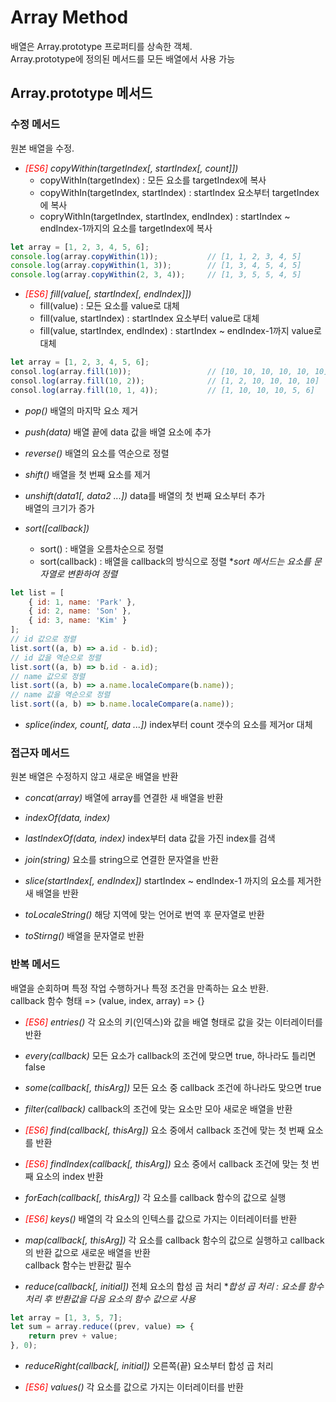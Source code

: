 Array Method
===

배열은 Array.prototype 프로퍼티를 상속한 객체.  
Array.prototype에 정의된 메서드를 모든 배열에서 사용 가능

## Array.prototype 메서드

### 수정 메서드

원본 배열을 수정.

- _<span style="color:red">[ES6]</span> copyWithin(targetIndex[, startIndex[, count]])_
    - copyWithIn(targetIndex) : 모든 요소를 targetIndex에 복사
    - copyWithIn(targetIndex, startIndex) : startIndex 요소부터 targetIndex에 복사
    - copryWithIn(targetIndex, startIndex, endIndex) : startIndex ~ endIndex-1까지의 요소를 targetIndex에 복사
~~~javascript
let array = [1, 2, 3, 4, 5, 6];
console.log(array.copyWithin(1));           // [1, 1, 2, 3, 4, 5]
console.log(array.copyWithin(1, 3));        // [1, 3, 4, 5, 4, 5]
console.log(array.copyWithin(2, 3, 4));     // [1, 3, 5, 5, 4, 5]
~~~

- _<span style="color:red">[ES6]</span> fill(value[, startIndex[, endIndex]])_
    - fill(value) : 모든 요소를 value로 대체
    - fill(value, startIndex) : startIndex 요소부터 value로 대체
    - fill(value, startIndex, endIndex) : startIndex ~ endIndex-1까지 value로 대체
~~~javascript
let array = [1, 2, 3, 4, 5, 6];
consol.log(array.fill(10));                 // [10, 10, 10, 10, 10, 10]
consol.log(array.fill(10, 2));              // [1, 2, 10, 10, 10, 10]
consol.log(array.fill(10, 1, 4));           // [1, 10, 10, 10, 5, 6]
~~~

- _pop()_
배열의 마지막 요소 제거

- _push(data)_
배열 끝에 data 값을 배열 요소에 추가

- _reverse()_
배열의 요소를 역순으로 정렬

- _shift()_
배열을 첫 번째 요소를 제거

- _unshift(data1[, data2 ...])_
data를 배열의 첫 번째 요소부터 추가  
배열의 크기가 증가

- _sort([callback])_
    - sort() : 배열을 오름차순으로 정렬
    - sort(callback) : 배열을 callback의 방식으로 정렬
**sort 메서드는 요소를 문자열로 변환하여 정렬*

~~~javascript
let list = [
    { id: 1, name: 'Park' }, 
    { id: 2, name: 'Son' }, 
    { id: 3, name: 'Kim' }
];
// id 값으로 정렬
list.sort((a, b) => a.id - b.id);
// id 값을 역순으로 정렬
list.sort((a, b) => b.id - a.id);
// name 값으로 정렬
list.sort((a, b) => a.name.localeCompare(b.name));
// name 값을 역순으로 정렬
list.sort((a, b) => b.name.localeCompare(a.name));
~~~

- _splice(index, count[, data ...])_
index부터 count 갯수의 요소를 제거or 대체

### 접근자 메서드

원본 배열은 수정하지 않고 새로운 배열을 반환

- _concat(array)_
배열에 array를 연결한 새 배열을 반환

- _indexOf(data, index)_

- _lastIndexOf(data, index)_
index부터 data 값을 가진 index를 검색

- _join(string)_
요소를 string으로 연결한 문자열을 반환

- _slice(startIndex[, endIndex])_
startIndex ~ endIndex-1 까지의 요소를 제거한 새 배열을 반환

- _toLocaleString()_
해당 지역에 맞는 언어로 번역 후 문자열로 반환
- _toStirng()_
배열을 문자열로 반환

### 반복 메서드

배열을 순회하며 특정 작업 수행하거나 특정 조건을 만족하는 요소 반환.  
callback 함수 형태 => (value, index, array) => {}

- _<span style="color:red">[ES6]</span> entries()_
각 요소의 키(인덱스)와 값을 배열 형태로 값을 갖는 이터레이터를 반환

- _every(callback)_
모든 요소가 callback의 조건에 맞으면 true, 하나라도 틀리면 false

- _some(callback[, thisArg])_
모든 요소 중 callback 조건에 하나라도 맞으면 true

- _filter(callback)_
callback의 조건에 맞는 요소만 모아 새로운 배열을 반환

- _<span style="color:red">[ES6]</span> find(callback[, thisArg])_
요소 중에서 callback 조건에 맞는 첫 번째 요소를 반환

- _<span style="color:red">[ES6]</span> findIndex(callback[, thisArg])_
요소 중에서 callback 조건에 맞는 첫 번째 요소의 index 반환

- _forEach(callback[, thisArg])_
각 요소를 callback 함수의 값으로 실행

- _<span style="color:red">[ES6]</span> keys()_
배열의 각 요소의 인텍스를 값으로 가지는 이터레이터를 반환

- _map(callback[, thisArg])_
각 요소를 callback 함수의 값으로 실행하고 callback의 반환 값으로 새로운 배열을 반환  
callback 함수는 반환값 필수

- _reduce(callback[, initial])_
전체 요소의 합성 곱 처리
**합성 곱 처리 : 요소를 함수 처리 후 반환값을 다음 요소의 함수 값으로 사용*

~~~javascript
let array = [1, 3, 5, 7];
let sum = array.reduce((prev, value) => {
    return prev + value;
}, 0);
~~~

- _reduceRight(callback[, initial])_
오른쪽(끝) 요소부터 합성 곱 처리

- _<span style="color:red">[ES6]</span> values()_
각 요소를 값으로 가지는 이터레이터를 반환